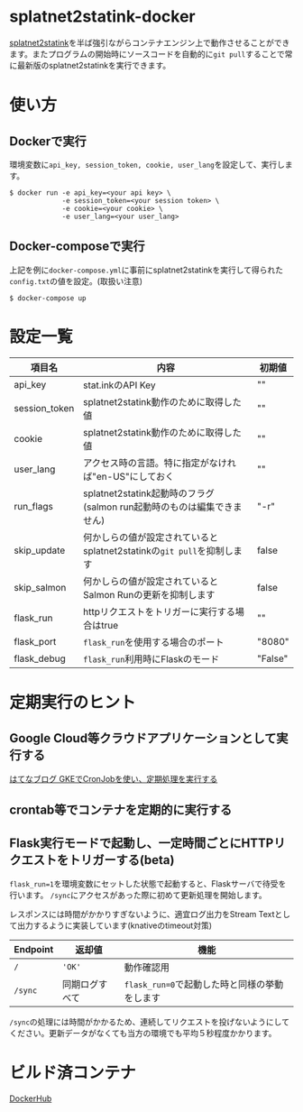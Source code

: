 # splatnet2statink-docker



[splatnet2statink](https://github.com/frozenpandaman/splatnet2statink)を半ば強引ながらコンテナエンジン上で動作させることができます。またプログラムの開始時にソースコードを自動的に`git pull`することで常に最新版のsplatnet2statinkを実行できます。

# 使い方

## Dockerで実行

環境変数に`api_key, session_token, cookie, user_lang`を設定して、実行します。

```
$ docker run -e api_key=<your api key> \
             -e session_token=<your session token> \
             -e cookie=<your cookie> \
             -e user_lang=<your user_lang>
```

## Docker-composeで実行

上記を例に`docker-compose.yml`に事前にsplatnet2statinkを実行して得られた`config.txt`の値を設定。(取扱い注意)

```
$ docker-compose up
```

# 設定一覧

| 項目名 | 内容 | 初期値 |
| --- | -- | -- |
| api_key | stat.inkのAPI Key | "" |
| session_token | splatnet2statink動作のために取得した値 | "" |
| cookie | splatnet2statink動作のために取得した値 | "" |
| user_lang | アクセス時の言語。特に指定がなければ"en-US"にしておく | "" |
| run_flags | splatnet2statink起動時のフラグ(salmon run起動時のものは編集できません) | "-r" |
| skip_update | 何かしらの値が設定されているとsplatnet2statinkの`git pull`を抑制します | false |
| skip_salmon | 何かしらの値が設定されているとSalmon Runの更新を抑制します | false |
| flask_run | httpリクエストをトリガーに実行する場合はtrue | "" |
| flask_port | `flask_run`を使用する場合のポート | "8080" |
| flask_debug | `flask_run`利用時にFlaskのモード | "False" |

# 定期実行のヒント

## Google Cloud等クラウドアプリケーションとして実行する 

[はてなブログ GKEでCronJobを使い、定期処理を実行する](http://logiclover.hatenablog.jp/entry/2018/07/28/182621)

## crontab等でコンテナを定期的に実行する 

## Flask実行モードで起動し、一定時間ごとにHTTPリクエストをトリガーする(beta)

`flask_run=1`を環境変数にセットした状態で起動すると、Flaskサーバで待受を行います。
`/sync`にアクセスがあった際に初めて更新処理を開始します。


レスポンスには時間がかかりすぎないように、適宜ログ出力をStream Textとして出力するように実装しています(knativeのtimeout対策)

 | Endpoint | 返却値 | 機能 |
 | --- | --- | --- |
 | `/` | `'OK'` | 動作確認用 |
 | `/sync` | 同期ログすべて | `flask_run=0`で起動した時と同様の挙動をします |

`/sync`の処理には時間がかかるため、連続してリクエストを投げないようにしてください。更新データがなくても当方の環境でも平均５秒程度かかります。

# ビルド済コンテナ

[DockerHub](https://hub.docker.com/r/kamiyaowl/splatnet2statink-docker/)
